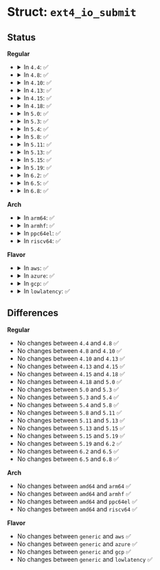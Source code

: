 # Struct: <code>ext4_io_submit</code>

## Status
<b>Regular</b>
<ul>
<li>
<details>
<summary>In <code>4.4</code>: ✅</summary>

```c
struct ext4_io_submit {
    struct writeback_control *io_wbc;
    struct bio *io_bio;
    ext4_io_end_t *io_end;
    sector_t io_next_block;
};
```
</details>
</li>
<li>
<details>
<summary>In <code>4.8</code>: ✅</summary>

```c
struct ext4_io_submit {
    struct writeback_control *io_wbc;
    struct bio *io_bio;
    ext4_io_end_t *io_end;
    sector_t io_next_block;
};
```
</details>
</li>
<li>
<details>
<summary>In <code>4.10</code>: ✅</summary>

```c
struct ext4_io_submit {
    struct writeback_control *io_wbc;
    struct bio *io_bio;
    ext4_io_end_t *io_end;
    sector_t io_next_block;
};
```
</details>
</li>
<li>
<details>
<summary>In <code>4.13</code>: ✅</summary>

```c
struct ext4_io_submit {
    struct writeback_control *io_wbc;
    struct bio *io_bio;
    ext4_io_end_t *io_end;
    sector_t io_next_block;
};
```
</details>
</li>
<li>
<details>
<summary>In <code>4.15</code>: ✅</summary>

```c
struct ext4_io_submit {
    struct writeback_control *io_wbc;
    struct bio *io_bio;
    ext4_io_end_t *io_end;
    sector_t io_next_block;
};
```
</details>
</li>
<li>
<details>
<summary>In <code>4.18</code>: ✅</summary>

```c
struct ext4_io_submit {
    struct writeback_control *io_wbc;
    struct bio *io_bio;
    ext4_io_end_t *io_end;
    sector_t io_next_block;
};
```
</details>
</li>
<li>
<details>
<summary>In <code>5.0</code>: ✅</summary>

```c
struct ext4_io_submit {
    struct writeback_control *io_wbc;
    struct bio *io_bio;
    ext4_io_end_t *io_end;
    sector_t io_next_block;
};
```
</details>
</li>
<li>
<details>
<summary>In <code>5.3</code>: ✅</summary>

```c
struct ext4_io_submit {
    struct writeback_control *io_wbc;
    struct bio *io_bio;
    ext4_io_end_t *io_end;
    sector_t io_next_block;
};
```
</details>
</li>
<li>
<details>
<summary>In <code>5.4</code>: ✅</summary>

```c
struct ext4_io_submit {
    struct writeback_control *io_wbc;
    struct bio *io_bio;
    ext4_io_end_t *io_end;
    sector_t io_next_block;
};
```
</details>
</li>
<li>
<details>
<summary>In <code>5.8</code>: ✅</summary>

```c
struct ext4_io_submit {
    struct writeback_control *io_wbc;
    struct bio *io_bio;
    ext4_io_end_t *io_end;
    sector_t io_next_block;
};
```
</details>
</li>
<li>
<details>
<summary>In <code>5.11</code>: ✅</summary>

```c
struct ext4_io_submit {
    struct writeback_control *io_wbc;
    struct bio *io_bio;
    ext4_io_end_t *io_end;
    sector_t io_next_block;
};
```
</details>
</li>
<li>
<details>
<summary>In <code>5.13</code>: ✅</summary>

```c
struct ext4_io_submit {
    struct writeback_control *io_wbc;
    struct bio *io_bio;
    ext4_io_end_t *io_end;
    sector_t io_next_block;
};
```
</details>
</li>
<li>
<details>
<summary>In <code>5.15</code>: ✅</summary>

```c
struct ext4_io_submit {
    struct writeback_control *io_wbc;
    struct bio *io_bio;
    ext4_io_end_t *io_end;
    sector_t io_next_block;
};
```
</details>
</li>
<li>
<details>
<summary>In <code>5.19</code>: ✅</summary>

```c
struct ext4_io_submit {
    struct writeback_control *io_wbc;
    struct bio *io_bio;
    ext4_io_end_t *io_end;
    sector_t io_next_block;
};
```
</details>
</li>
<li>
<details>
<summary>In <code>6.2</code>: ✅</summary>

```c
struct ext4_io_submit {
    struct writeback_control *io_wbc;
    struct bio *io_bio;
    ext4_io_end_t *io_end;
    sector_t io_next_block;
};
```
</details>
</li>
<li>
<details>
<summary>In <code>6.5</code>: ✅</summary>

```c
struct ext4_io_submit {
    struct writeback_control *io_wbc;
    struct bio *io_bio;
    ext4_io_end_t *io_end;
    sector_t io_next_block;
};
```
</details>
</li>
<li>
<details>
<summary>In <code>6.8</code>: ✅</summary>

```c
struct ext4_io_submit {
    struct writeback_control *io_wbc;
    struct bio *io_bio;
    ext4_io_end_t *io_end;
    sector_t io_next_block;
};
```
</details>
</li>
</ul>
<b>Arch</b>
<ul>
<li>
<details>
<summary>In <code>arm64</code>: ✅</summary>

```c
struct ext4_io_submit {
    struct writeback_control *io_wbc;
    struct bio *io_bio;
    ext4_io_end_t *io_end;
    sector_t io_next_block;
};
```
</details>
</li>
<li>
<details>
<summary>In <code>armhf</code>: ✅</summary>

```c
struct ext4_io_submit {
    struct writeback_control *io_wbc;
    struct bio *io_bio;
    ext4_io_end_t *io_end;
    sector_t io_next_block;
};
```
</details>
</li>
<li>
<details>
<summary>In <code>ppc64el</code>: ✅</summary>

```c
struct ext4_io_submit {
    struct writeback_control *io_wbc;
    struct bio *io_bio;
    ext4_io_end_t *io_end;
    sector_t io_next_block;
};
```
</details>
</li>
<li>
<details>
<summary>In <code>riscv64</code>: ✅</summary>

```c
struct ext4_io_submit {
    struct writeback_control *io_wbc;
    struct bio *io_bio;
    ext4_io_end_t *io_end;
    sector_t io_next_block;
};
```
</details>
</li>
</ul>
<b>Flavor</b>
<ul>
<li>
<details>
<summary>In <code>aws</code>: ✅</summary>

```c
struct ext4_io_submit {
    struct writeback_control *io_wbc;
    struct bio *io_bio;
    ext4_io_end_t *io_end;
    sector_t io_next_block;
};
```
</details>
</li>
<li>
<details>
<summary>In <code>azure</code>: ✅</summary>

```c
struct ext4_io_submit {
    struct writeback_control *io_wbc;
    struct bio *io_bio;
    ext4_io_end_t *io_end;
    sector_t io_next_block;
};
```
</details>
</li>
<li>
<details>
<summary>In <code>gcp</code>: ✅</summary>

```c
struct ext4_io_submit {
    struct writeback_control *io_wbc;
    struct bio *io_bio;
    ext4_io_end_t *io_end;
    sector_t io_next_block;
};
```
</details>
</li>
<li>
<details>
<summary>In <code>lowlatency</code>: ✅</summary>

```c
struct ext4_io_submit {
    struct writeback_control *io_wbc;
    struct bio *io_bio;
    ext4_io_end_t *io_end;
    sector_t io_next_block;
};
```
</details>
</li>
</ul>

## Differences
<b>Regular</b>
<ul>
<li>
No changes between <code>4.4</code> and <code>4.8</code> ✅
</li>
<li>
No changes between <code>4.8</code> and <code>4.10</code> ✅
</li>
<li>
No changes between <code>4.10</code> and <code>4.13</code> ✅
</li>
<li>
No changes between <code>4.13</code> and <code>4.15</code> ✅
</li>
<li>
No changes between <code>4.15</code> and <code>4.18</code> ✅
</li>
<li>
No changes between <code>4.18</code> and <code>5.0</code> ✅
</li>
<li>
No changes between <code>5.0</code> and <code>5.3</code> ✅
</li>
<li>
No changes between <code>5.3</code> and <code>5.4</code> ✅
</li>
<li>
No changes between <code>5.4</code> and <code>5.8</code> ✅
</li>
<li>
No changes between <code>5.8</code> and <code>5.11</code> ✅
</li>
<li>
No changes between <code>5.11</code> and <code>5.13</code> ✅
</li>
<li>
No changes between <code>5.13</code> and <code>5.15</code> ✅
</li>
<li>
No changes between <code>5.15</code> and <code>5.19</code> ✅
</li>
<li>
No changes between <code>5.19</code> and <code>6.2</code> ✅
</li>
<li>
No changes between <code>6.2</code> and <code>6.5</code> ✅
</li>
<li>
No changes between <code>6.5</code> and <code>6.8</code> ✅
</li>
</ul>
<b>Arch</b>
<ul>
<li>
No changes between <code>amd64</code> and <code>arm64</code> ✅
</li>
<li>
No changes between <code>amd64</code> and <code>armhf</code> ✅
</li>
<li>
No changes between <code>amd64</code> and <code>ppc64el</code> ✅
</li>
<li>
No changes between <code>amd64</code> and <code>riscv64</code> ✅
</li>
</ul>
<b>Flavor</b>
<ul>
<li>
No changes between <code>generic</code> and <code>aws</code> ✅
</li>
<li>
No changes between <code>generic</code> and <code>azure</code> ✅
</li>
<li>
No changes between <code>generic</code> and <code>gcp</code> ✅
</li>
<li>
No changes between <code>generic</code> and <code>lowlatency</code> ✅
</li>
</ul>
